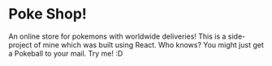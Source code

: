 # Poke Shop!
An online store for pokemons with worldwide deliveries!
This is a side-project of mine which was built using React.
Who knows? You might just get a Pokeball to your mail. Try me! :D

